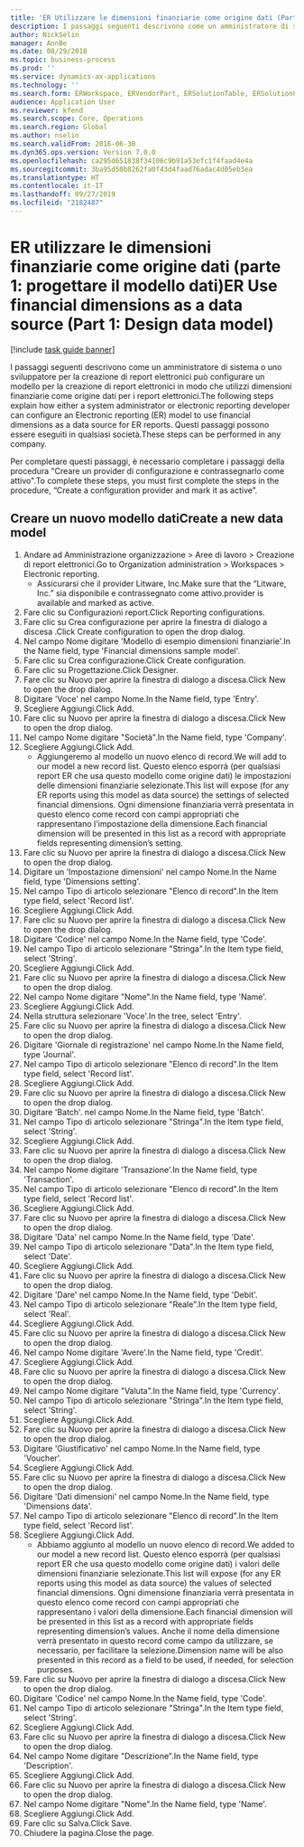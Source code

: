 ```yaml
---
title: 'ER Utilizzare le dimensioni finanziarie come origine dati (Parte 1: progettare il modello dati)'
description: I passaggi seguenti descrivono come un amministratore di sistema o uno sviluppatore per la creazione di report elettronici può configurare un modello per la creazione di report elettronici in modo che utilizzi dimensioni finanziarie come origine dati per i report elettronici.
author: NickSelin
manager: AnnBe
ms.date: 08/29/2018
ms.topic: business-process
ms.prod: ''
ms.service: dynamics-ax-applications
ms.technology: ''
ms.search.form: ERWorkspace, ERVendorPart, ERSolutionTable, ERSolutionCreateDropDialog, ERDataModelDesigner, ERDataModelContentsItemCreationDialog
audience: Application User
ms.reviewer: kfend
ms.search.scope: Core, Operations
ms.search.region: Global
ms.author: nselin
ms.search.validFrom: 2016-06-30
ms.dyn365.ops.version: Version 7.0.0
ms.openlocfilehash: ca295d651838f34106c9b91a53efc1f4faad4e4a
ms.sourcegitcommit: 3ba95d50b8262fa0f43d4faad76adac4d05eb3ea
ms.translationtype: HT
ms.contentlocale: it-IT
ms.lasthandoff: 09/27/2019
ms.locfileid: "2182487"
---
```

# <a name="er-use-financial-dimensions-as-a-data-source-part-1-design-data-model"></a><span data-ttu-id="dcdcc-103">ER utilizzare le dimensioni finanziarie come origine dati (parte 1: progettare il modello dati)</span><span class="sxs-lookup"><span data-stu-id="dcdcc-103">ER Use financial dimensions as a data source (Part 1: Design data model)</span></span>

[!include [task guide banner](../../includes/task-guide-banner.md)]

<span data-ttu-id="dcdcc-104">I passaggi seguenti descrivono come un amministratore di sistema o uno sviluppatore per la creazione di report elettronici può configurare un modello per la creazione di report elettronici in modo che utilizzi dimensioni finanziarie come origine dati per i report elettronici.</span><span class="sxs-lookup"><span data-stu-id="dcdcc-104">The following steps explain how either a system administrator or electronic reporting developer can configure an Electronic reporting (ER) model to use financial dimensions as a data source for ER reports.</span></span> <span data-ttu-id="dcdcc-105">Questi passaggi possono essere eseguiti in qualsiasi società.</span><span class="sxs-lookup"><span data-stu-id="dcdcc-105">These steps can be performed in any company.</span></span>

<span data-ttu-id="dcdcc-106">Per completare questi passaggi, è necessario completare i passaggi della procedura "Creare un provider di configurazione e contrassegnarlo come attivo".</span><span class="sxs-lookup"><span data-stu-id="dcdcc-106">To complete these steps, you must first complete the steps in the procedure, “Create a configuration provider and mark it as active”.</span></span>


## <a name="create-a-new-data-model"></a><span data-ttu-id="dcdcc-107">Creare un nuovo modello dati</span><span class="sxs-lookup"><span data-stu-id="dcdcc-107">Create a new data model</span></span>
1. <span data-ttu-id="dcdcc-108">Andare ad Amministrazione organizzazione > Aree di lavoro > Creazione di report elettronici.</span><span class="sxs-lookup"><span data-stu-id="dcdcc-108">Go to Organization administration > Workspaces > Electronic reporting.</span></span>
    * <span data-ttu-id="dcdcc-109">Assicurarsi che il provider Litware, Inc.</span><span class="sxs-lookup"><span data-stu-id="dcdcc-109">Make sure that the “Litware, Inc.”</span></span> <span data-ttu-id="dcdcc-110">sia disponibile e contrassegnato come attivo.</span><span class="sxs-lookup"><span data-stu-id="dcdcc-110">provider is available and marked as active.</span></span>  
2. <span data-ttu-id="dcdcc-111">Fare clic su Configurazioni report.</span><span class="sxs-lookup"><span data-stu-id="dcdcc-111">Click Reporting configurations.</span></span>
3. <span data-ttu-id="dcdcc-112">Fare clic su Crea configurazione per aprire la finestra di dialogo a discesa .</span><span class="sxs-lookup"><span data-stu-id="dcdcc-112">Click Create configuration to open the drop dialog.</span></span>
4. <span data-ttu-id="dcdcc-113">Nel campo Nome digitare 'Modello di esempio dimensioni finanziarie'.</span><span class="sxs-lookup"><span data-stu-id="dcdcc-113">In the Name field, type 'Financial dimensions sample model'.</span></span>
5. <span data-ttu-id="dcdcc-114">Fare clic su Crea configurazione.</span><span class="sxs-lookup"><span data-stu-id="dcdcc-114">Click Create configuration.</span></span>
6. <span data-ttu-id="dcdcc-115">Fare clic su Progettazione.</span><span class="sxs-lookup"><span data-stu-id="dcdcc-115">Click Designer.</span></span>
7. <span data-ttu-id="dcdcc-116">Fare clic su Nuovo per aprire la finestra di dialogo a discesa.</span><span class="sxs-lookup"><span data-stu-id="dcdcc-116">Click New to open the drop dialog.</span></span>
8. <span data-ttu-id="dcdcc-117">Digitare 'Voce' nel campo Nome.</span><span class="sxs-lookup"><span data-stu-id="dcdcc-117">In the Name field, type 'Entry'.</span></span>
9. <span data-ttu-id="dcdcc-118">Scegliere Aggiungi.</span><span class="sxs-lookup"><span data-stu-id="dcdcc-118">Click Add.</span></span>
10. <span data-ttu-id="dcdcc-119">Fare clic su Nuovo per aprire la finestra di dialogo a discesa.</span><span class="sxs-lookup"><span data-stu-id="dcdcc-119">Click New to open the drop dialog.</span></span>
11. <span data-ttu-id="dcdcc-120">Nel campo Nome digitare "Società".</span><span class="sxs-lookup"><span data-stu-id="dcdcc-120">In the Name field, type 'Company'.</span></span>
12. <span data-ttu-id="dcdcc-121">Scegliere Aggiungi.</span><span class="sxs-lookup"><span data-stu-id="dcdcc-121">Click Add.</span></span>
    * <span data-ttu-id="dcdcc-122">Aggiungeremo al modello un nuovo elenco di record.</span><span class="sxs-lookup"><span data-stu-id="dcdcc-122">We will add to our model a new record list.</span></span> <span data-ttu-id="dcdcc-123">Questo elenco esporrà (per qualsiasi report ER che usa questo modello come origine dati) le impostazioni delle dimensioni finanziarie selezionate.</span><span class="sxs-lookup"><span data-stu-id="dcdcc-123">This list will expose (for any ER reports using this model as data source) the settings of selected financial dimensions.</span></span> <span data-ttu-id="dcdcc-124">Ogni dimensione finanziaria verrà presentata in questo elenco come record con campi appropriati che rappresentano l'impostazione della dimensione.</span><span class="sxs-lookup"><span data-stu-id="dcdcc-124">Each financial dimension will be presented in this list as a record with appropriate fields representing dimension’s setting.</span></span>  
13. <span data-ttu-id="dcdcc-125">Fare clic su Nuovo per aprire la finestra di dialogo a discesa.</span><span class="sxs-lookup"><span data-stu-id="dcdcc-125">Click New to open the drop dialog.</span></span>
14. <span data-ttu-id="dcdcc-126">Digitare un 'Impostazione dimensioni' nel campo Nome.</span><span class="sxs-lookup"><span data-stu-id="dcdcc-126">In the Name field, type 'Dimensions setting'.</span></span>
15. <span data-ttu-id="dcdcc-127">Nel campo Tipo di articolo selezionare "Elenco di record".</span><span class="sxs-lookup"><span data-stu-id="dcdcc-127">In the Item type field, select 'Record list'.</span></span>
16. <span data-ttu-id="dcdcc-128">Scegliere Aggiungi.</span><span class="sxs-lookup"><span data-stu-id="dcdcc-128">Click Add.</span></span>
17. <span data-ttu-id="dcdcc-129">Fare clic su Nuovo per aprire la finestra di dialogo a discesa.</span><span class="sxs-lookup"><span data-stu-id="dcdcc-129">Click New to open the drop dialog.</span></span>
18. <span data-ttu-id="dcdcc-130">Digitare 'Codice' nel campo Nome.</span><span class="sxs-lookup"><span data-stu-id="dcdcc-130">In the Name field, type 'Code'.</span></span>
19. <span data-ttu-id="dcdcc-131">Nel campo Tipo di articolo selezionare "Stringa".</span><span class="sxs-lookup"><span data-stu-id="dcdcc-131">In the Item type field, select 'String'.</span></span>
20. <span data-ttu-id="dcdcc-132">Scegliere Aggiungi.</span><span class="sxs-lookup"><span data-stu-id="dcdcc-132">Click Add.</span></span>
21. <span data-ttu-id="dcdcc-133">Fare clic su Nuovo per aprire la finestra di dialogo a discesa.</span><span class="sxs-lookup"><span data-stu-id="dcdcc-133">Click New to open the drop dialog.</span></span>
22. <span data-ttu-id="dcdcc-134">Nel campo Nome digitare "Nome".</span><span class="sxs-lookup"><span data-stu-id="dcdcc-134">In the Name field, type 'Name'.</span></span>
23. <span data-ttu-id="dcdcc-135">Scegliere Aggiungi.</span><span class="sxs-lookup"><span data-stu-id="dcdcc-135">Click Add.</span></span>
24. <span data-ttu-id="dcdcc-136">Nella struttura selezionare 'Voce'.</span><span class="sxs-lookup"><span data-stu-id="dcdcc-136">In the tree, select 'Entry'.</span></span>
25. <span data-ttu-id="dcdcc-137">Fare clic su Nuovo per aprire la finestra di dialogo a discesa.</span><span class="sxs-lookup"><span data-stu-id="dcdcc-137">Click New to open the drop dialog.</span></span>
26. <span data-ttu-id="dcdcc-138">Digitare 'Giornale di registrazione' nel campo Nome.</span><span class="sxs-lookup"><span data-stu-id="dcdcc-138">In the Name field, type 'Journal'.</span></span>
27. <span data-ttu-id="dcdcc-139">Nel campo Tipo di articolo selezionare "Elenco di record".</span><span class="sxs-lookup"><span data-stu-id="dcdcc-139">In the Item type field, select 'Record list'.</span></span>
28. <span data-ttu-id="dcdcc-140">Scegliere Aggiungi.</span><span class="sxs-lookup"><span data-stu-id="dcdcc-140">Click Add.</span></span>
29. <span data-ttu-id="dcdcc-141">Fare clic su Nuovo per aprire la finestra di dialogo a discesa.</span><span class="sxs-lookup"><span data-stu-id="dcdcc-141">Click New to open the drop dialog.</span></span>
30. <span data-ttu-id="dcdcc-142">Digitare 'Batch'. nel campo Nome.</span><span class="sxs-lookup"><span data-stu-id="dcdcc-142">In the Name field, type 'Batch'.</span></span>
31. <span data-ttu-id="dcdcc-143">Nel campo Tipo di articolo selezionare "Stringa".</span><span class="sxs-lookup"><span data-stu-id="dcdcc-143">In the Item type field, select 'String'.</span></span>
32. <span data-ttu-id="dcdcc-144">Scegliere Aggiungi.</span><span class="sxs-lookup"><span data-stu-id="dcdcc-144">Click Add.</span></span>
33. <span data-ttu-id="dcdcc-145">Fare clic su Nuovo per aprire la finestra di dialogo a discesa.</span><span class="sxs-lookup"><span data-stu-id="dcdcc-145">Click New to open the drop dialog.</span></span>
34. <span data-ttu-id="dcdcc-146">Nel campo Nome digitare 'Transazione'.</span><span class="sxs-lookup"><span data-stu-id="dcdcc-146">In the Name field, type 'Transaction'.</span></span>
35. <span data-ttu-id="dcdcc-147">Nel campo Tipo di articolo selezionare "Elenco di record".</span><span class="sxs-lookup"><span data-stu-id="dcdcc-147">In the Item type field, select 'Record list'.</span></span>
36. <span data-ttu-id="dcdcc-148">Scegliere Aggiungi.</span><span class="sxs-lookup"><span data-stu-id="dcdcc-148">Click Add.</span></span>
37. <span data-ttu-id="dcdcc-149">Fare clic su Nuovo per aprire la finestra di dialogo a discesa.</span><span class="sxs-lookup"><span data-stu-id="dcdcc-149">Click New to open the drop dialog.</span></span>
38. <span data-ttu-id="dcdcc-150">Digitare 'Data' nel campo Nome.</span><span class="sxs-lookup"><span data-stu-id="dcdcc-150">In the Name field, type 'Date'.</span></span>
39. <span data-ttu-id="dcdcc-151">Nel campo Tipo di articolo selezionare "Data".</span><span class="sxs-lookup"><span data-stu-id="dcdcc-151">In the Item type field, select 'Date'.</span></span>
40. <span data-ttu-id="dcdcc-152">Scegliere Aggiungi.</span><span class="sxs-lookup"><span data-stu-id="dcdcc-152">Click Add.</span></span>
41. <span data-ttu-id="dcdcc-153">Fare clic su Nuovo per aprire la finestra di dialogo a discesa.</span><span class="sxs-lookup"><span data-stu-id="dcdcc-153">Click New to open the drop dialog.</span></span>
42. <span data-ttu-id="dcdcc-154">Digitare 'Dare' nel campo Nome.</span><span class="sxs-lookup"><span data-stu-id="dcdcc-154">In the Name field, type 'Debit'.</span></span>
43. <span data-ttu-id="dcdcc-155">Nel campo Tipo di articolo selezionare "Reale".</span><span class="sxs-lookup"><span data-stu-id="dcdcc-155">In the Item type field, select 'Real'.</span></span>
44. <span data-ttu-id="dcdcc-156">Scegliere Aggiungi.</span><span class="sxs-lookup"><span data-stu-id="dcdcc-156">Click Add.</span></span>
45. <span data-ttu-id="dcdcc-157">Fare clic su Nuovo per aprire la finestra di dialogo a discesa.</span><span class="sxs-lookup"><span data-stu-id="dcdcc-157">Click New to open the drop dialog.</span></span>
46. <span data-ttu-id="dcdcc-158">Nel campo Nome digitare 'Avere'.</span><span class="sxs-lookup"><span data-stu-id="dcdcc-158">In the Name field, type 'Credit'.</span></span>
47. <span data-ttu-id="dcdcc-159">Scegliere Aggiungi.</span><span class="sxs-lookup"><span data-stu-id="dcdcc-159">Click Add.</span></span>
48. <span data-ttu-id="dcdcc-160">Fare clic su Nuovo per aprire la finestra di dialogo a discesa.</span><span class="sxs-lookup"><span data-stu-id="dcdcc-160">Click New to open the drop dialog.</span></span>
49. <span data-ttu-id="dcdcc-161">Nel campo Nome digitare "Valuta".</span><span class="sxs-lookup"><span data-stu-id="dcdcc-161">In the Name field, type 'Currency'.</span></span>
50. <span data-ttu-id="dcdcc-162">Nel campo Tipo di articolo selezionare "Stringa".</span><span class="sxs-lookup"><span data-stu-id="dcdcc-162">In the Item type field, select 'String'.</span></span>
51. <span data-ttu-id="dcdcc-163">Scegliere Aggiungi.</span><span class="sxs-lookup"><span data-stu-id="dcdcc-163">Click Add.</span></span>
52. <span data-ttu-id="dcdcc-164">Fare clic su Nuovo per aprire la finestra di dialogo a discesa.</span><span class="sxs-lookup"><span data-stu-id="dcdcc-164">Click New to open the drop dialog.</span></span>
53. <span data-ttu-id="dcdcc-165">Digitare 'Giustificativo' nel campo Nome.</span><span class="sxs-lookup"><span data-stu-id="dcdcc-165">In the Name field, type 'Voucher'.</span></span>
54. <span data-ttu-id="dcdcc-166">Scegliere Aggiungi.</span><span class="sxs-lookup"><span data-stu-id="dcdcc-166">Click Add.</span></span>
55. <span data-ttu-id="dcdcc-167">Fare clic su Nuovo per aprire la finestra di dialogo a discesa.</span><span class="sxs-lookup"><span data-stu-id="dcdcc-167">Click New to open the drop dialog.</span></span>
56. <span data-ttu-id="dcdcc-168">Digitare 'Dati dimensioni' nel campo Nome.</span><span class="sxs-lookup"><span data-stu-id="dcdcc-168">In the Name field, type 'Dimensions data'.</span></span>
57. <span data-ttu-id="dcdcc-169">Nel campo Tipo di articolo selezionare "Elenco di record".</span><span class="sxs-lookup"><span data-stu-id="dcdcc-169">In the Item type field, select 'Record list'.</span></span>
58. <span data-ttu-id="dcdcc-170">Scegliere Aggiungi.</span><span class="sxs-lookup"><span data-stu-id="dcdcc-170">Click Add.</span></span>
    * <span data-ttu-id="dcdcc-171">Abbiamo aggiunto al modello un nuovo elenco di record.</span><span class="sxs-lookup"><span data-stu-id="dcdcc-171">We added to our model a new record list.</span></span> <span data-ttu-id="dcdcc-172">Questo elenco esporrà (per qualsiasi report ER che usa questo modello come origine dati) i valori delle dimensioni finanziarie selezionate.</span><span class="sxs-lookup"><span data-stu-id="dcdcc-172">This list will expose (for any ER reports using this model as data source) the values of selected financial dimensions.</span></span> <span data-ttu-id="dcdcc-173">Ogni dimensione finanziaria verrà presentata in questo elenco come record con campi appropriati che rappresentano i valori della dimensione.</span><span class="sxs-lookup"><span data-stu-id="dcdcc-173">Each financial dimension will be presented in this list as a record with appropriate fields representing dimension’s values.</span></span> <span data-ttu-id="dcdcc-174">Anche il nome della dimensione verrà presentato in questo record come campo da utilizzare, se necessario, per facilitare la selezione.</span><span class="sxs-lookup"><span data-stu-id="dcdcc-174">Dimension name will be also presented in this record as a field to be used, if needed, for selection purposes.</span></span>  
59. <span data-ttu-id="dcdcc-175">Fare clic su Nuovo per aprire la finestra di dialogo a discesa.</span><span class="sxs-lookup"><span data-stu-id="dcdcc-175">Click New to open the drop dialog.</span></span>
60. <span data-ttu-id="dcdcc-176">Digitare 'Codice' nel campo Nome.</span><span class="sxs-lookup"><span data-stu-id="dcdcc-176">In the Name field, type 'Code'.</span></span>
61. <span data-ttu-id="dcdcc-177">Nel campo Tipo di articolo selezionare "Stringa".</span><span class="sxs-lookup"><span data-stu-id="dcdcc-177">In the Item type field, select 'String'.</span></span>
62. <span data-ttu-id="dcdcc-178">Scegliere Aggiungi.</span><span class="sxs-lookup"><span data-stu-id="dcdcc-178">Click Add.</span></span>
63. <span data-ttu-id="dcdcc-179">Fare clic su Nuovo per aprire la finestra di dialogo a discesa.</span><span class="sxs-lookup"><span data-stu-id="dcdcc-179">Click New to open the drop dialog.</span></span>
64. <span data-ttu-id="dcdcc-180">Nel campo Nome digitare "Descrizione".</span><span class="sxs-lookup"><span data-stu-id="dcdcc-180">In the Name field, type 'Description'.</span></span>
65. <span data-ttu-id="dcdcc-181">Scegliere Aggiungi.</span><span class="sxs-lookup"><span data-stu-id="dcdcc-181">Click Add.</span></span>
66. <span data-ttu-id="dcdcc-182">Fare clic su Nuovo per aprire la finestra di dialogo a discesa.</span><span class="sxs-lookup"><span data-stu-id="dcdcc-182">Click New to open the drop dialog.</span></span>
67. <span data-ttu-id="dcdcc-183">Nel campo Nome digitare "Nome".</span><span class="sxs-lookup"><span data-stu-id="dcdcc-183">In the Name field, type 'Name'.</span></span>
68. <span data-ttu-id="dcdcc-184">Scegliere Aggiungi.</span><span class="sxs-lookup"><span data-stu-id="dcdcc-184">Click Add.</span></span>
69. <span data-ttu-id="dcdcc-185">Fare clic su Salva.</span><span class="sxs-lookup"><span data-stu-id="dcdcc-185">Click Save.</span></span>
70. <span data-ttu-id="dcdcc-186">Chiudere la pagina.</span><span class="sxs-lookup"><span data-stu-id="dcdcc-186">Close the page.</span></span>


